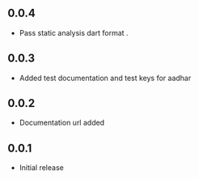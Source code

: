 ## 0.0.4

* Pass static analysis dart format .

## 0.0.3

* Added test documentation and test keys for aadhar

## 0.0.2

* Documentation url added

## 0.0.1

* Initial release